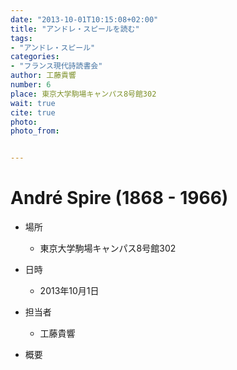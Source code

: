 ```yaml
---
date: "2013-10-01T10:15:08+02:00"
title: "アンドレ・スピールを読む"
tags:
- "アンドレ・スピール"
categories:
- "フランス現代詩読書会"
author: 工藤貴響
number: 6
place: 東京大学駒場キャンパス8号館302 
wait: true
cite: true
photo:
photo_from:


---
```


# André Spire (1868 - 1966)


<!--more-->

* 場所

	- 東京大学駒場キャンパス8号館302 

* 日時

	- 2013年10月1日

* 担当者

	- 工藤貴響

* 概要



